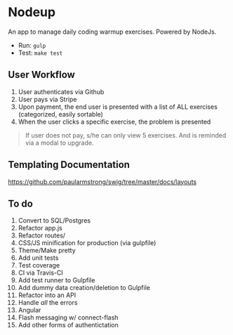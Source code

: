 # Nodeup

An app to manage daily coding warmup exercises. Powered by NodeJs.

- Run: `gulp`
- Test: `make test`

## User Workflow

1. User authenticates via Github
1. User pays via Stripe
1. Upon payment, the end user is presented with a list of ALL exercises (categorized, easily sortable)
1. When the user clicks a specific exercise, the problem is presented

> If user does not pay, s/he can only view 5 exercises. And is reminded via a modal to upgrade.

## Templating Documentation

https://github.com/paularmstrong/swig/tree/master/docs/layouts

## To do

1. Convert to SQL/Postgres
1. Refactor app.js
1. Refactor routes/
1. CSS/JS minification for production (via gulpfile)
1. Theme/Make pretty
1. Add unit tests
1. Test coverage
1. CI via Travis-CI
1. Add test runner to Gulpfile
1. Add dummy data creation/deletion to Gulpfile
1. Refactor into an API
1. Handle *all* the errors
1. Angular
1. Flash messaging w/ connect-flash
1. Add other forms of authentictation